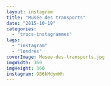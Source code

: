 ```yaml
---
layout: instagram
title: "Musée des transports"
date: "2015-10-19"
categories: 
  - "trucs-instagrammes"
tags: 
  - "instagram"
  - "londres"
coverImage: Musee-des-transports.jpg
imgWidth: 360
imgHeight: 360
instagram: 9B6kMdymWh
---
```

